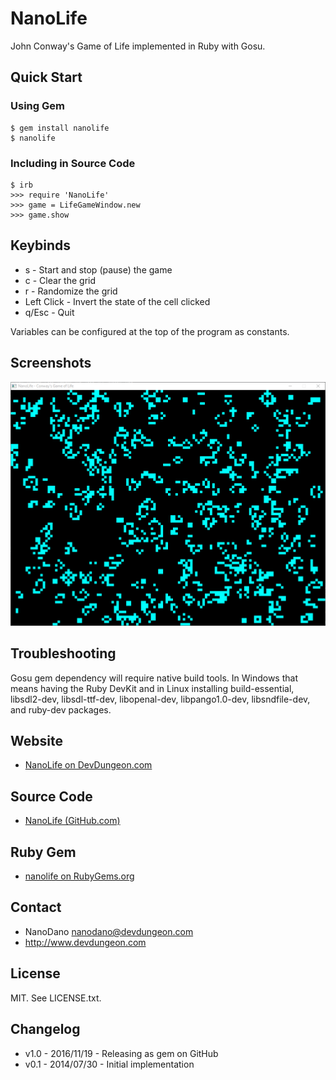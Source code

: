 # NanoLife

John Conway's Game of Life implemented in Ruby with Gosu.



## Quick Start

### Using Gem

    $ gem install nanolife
    $ nanolife
    
### Including in Source Code

	$ irb
	>>> require 'NanoLife'
    >>> game = LifeGameWindow.new
    >>> game.show

## Keybinds

- s - Start and stop (pause) the game
- c - Clear the grid
- r - Randomize the grid
- Left Click - Invert the state of the cell clicked
- q/Esc - Quit

Variables can be configured at the top of the program as constants.

## Screenshots

![Screenshot of main window](screenshots/NanoLifeMainWindow.png)

## Troubleshooting

Gosu gem dependency will require native build tools.
In Windows that means having the Ruby DevKit and in
Linux installing build-essential, libsdl2-dev,
libsdl-ttf-dev, libopenal-dev, libpango1.0-dev,
libsndfile-dev, and ruby-dev packages.

## Website

* [NanoLife on DevDungeon.com](http://www.devdungeon.com/content/nanolife)

## Source Code

* [NanoLife (GitHub.com)](https://www.github.com/DevDungeon/NanoLife)

## Ruby Gem

* [nanolife on RubyGems.org](https://rubygems.org/gems/nanolife)

## Contact

* NanoDano <nanodano@devdungeon.com>
* http://www.devdungeon.com

## License

MIT. See LICENSE.txt.

## Changelog

* v1.0 - 2016/11/19 - Releasing as gem on GitHub
* v0.1 - 2014/07/30 - Initial implementation
